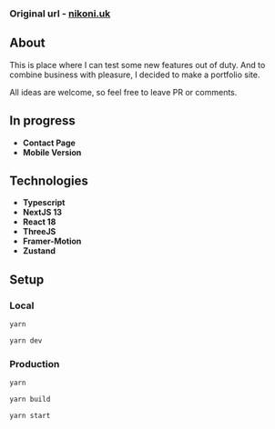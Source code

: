 ### Original url - [nikoni.uk](https://nikoni.uk)

## About


This is place where I can test some new features out of duty. And to combine business with pleasure, I decided to make a portfolio site. 

All ideas are welcome, so feel free to leave PR or comments.

## In progress

* **Contact Page**
* **Mobile Version**

## Technologies

* **Typescript**
* **NextJS 13**
* **React 18**
* **ThreeJS**
* **Framer-Motion**
* **Zustand**

## Setup 

### Local

```bash
yarn

yarn dev
```

### Production

```bash
yarn

yarn build

yarn start
```
